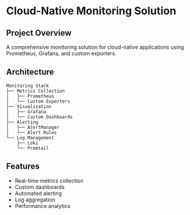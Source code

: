 # Cloud-Native Monitoring Solution

## Project Overview
A comprehensive monitoring solution for cloud-native applications using Prometheus, Grafana, and custom exporters.

## Architecture
```
Monitoring Stack
├── Metrics Collection
│   ├── Prometheus
│   └── Custom Exporters
├── Visualization
│   ├── Grafana
│   └── Custom Dashboards
├── Alerting
│   ├── AlertManager
│   └── Alert Rules
└── Log Management
    ├── Loki
    └── Promtail
```

## Features
- Real-time metrics collection
- Custom dashboards
- Automated alerting
- Log aggregation
- Performance analytics
